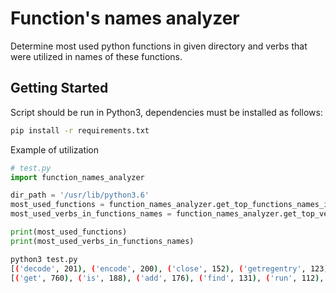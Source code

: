 # Function's names analyzer 

Determine most used python functions in given directory and verbs that were utilized in names of these functions.

## Getting Started
Script should be run in Python3, dependencies must be installed as follows:
```bash
pip install -r requirements.txt
```

Example of utilization 
```python
# test.py
import function_names_analyzer 

dir_path = '/usr/lib/python3.6'
most_used_functions = function_names_analyzer.get_top_functions_names_in_path(dir_path)
most_used_verbs_in_functions_names = function_names_analyzer.get_top_verbs_in_path(dir_path)

print(most_used_functions)
print(most_used_verbs_in_functions_names)
```

```bash
python3 test.py
[('decode', 201), ('encode', 200), ('close', 152), ('getregentry', 123), ('write', 61), ('run', 58), ('transform', 52), ('reset', 50), ('read', 46), ('get', 42)]
[('get', 760), ('is', 188), ('add', 176), ('find', 131), ('run', 112), ('make', 104), ('do', 77), ('remove', 65), ('has', 44), ('save', 39)]
```




